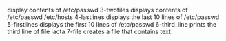 display contents of /etc/passwd
3-twofiles displays contents of /etc/passwd /etc/hosts
4-lastlines displays the last 10 lines of /etc/passwd
5-firstlines displays the first 10 lines of /etc/passwd
6-third_line prints the third line of file iacta
7-file creates a file that contains text
